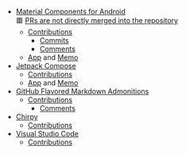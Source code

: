 - [Material Components for Android](https://github.com/material-components/material-components-android)\
🟥 [PRs are not directly merged into the repository](https://github.com/material-components/material-components-android/blob/master/docs/contributing.md#pull-request-process)
  - [Contributions](https://github.com/material-components/material-components-android/issues?q=author%3Amanabu-nakamura)
    - [Commits](https://github.com/material-components/material-components-android/commits?author=manabu-nakamura)
    - [Comments](https://github.com/material-components/material-components-android/issues?q=commenter%3Amanabu-nakamura)
  - [App](https://github.com/manabu-nakamura/app) and [Memo](https://github.com/manabu-nakamura/app/blob/main/docs/memo.md)
- [Jetpack Compose](https://developer.android.com/compose)
  - [Contributions](https://github.com/android/compose-samples/issues?q=author%3Amanabu-nakamura)
  - [App](https://github.com/manabu-nakamura/appc) and [Memo](https://github.com/manabu-nakamura/appc/blob/main/docs/memo.md)
- [GitHub Flavored Markdown Admonitions](https://github.com/Helveg/jekyll-gfm-admonitions)
  - [Contributions](https://github.com/Helveg/jekyll-gfm-admonitions/issues?q=author%3Amanabu-nakamura)
    - [Comments](https://github.com/Helveg/jekyll-gfm-admonitions/issues?q=commenter%3Amanabu-nakamura)
- [Chirpy](https://github.com/cotes2020/jekyll-theme-chirpy)
  - [Contributions](https://github.com/cotes2020/jekyll-theme-chirpy/issues?q=author%3Amanabu-nakamura)
- [Visual Studio Code](https://github.com/microsoft/vscode)
  - [Contributions](https://github.com/microsoft/vscode/issues?q=author%3Amanabu-nakamura)